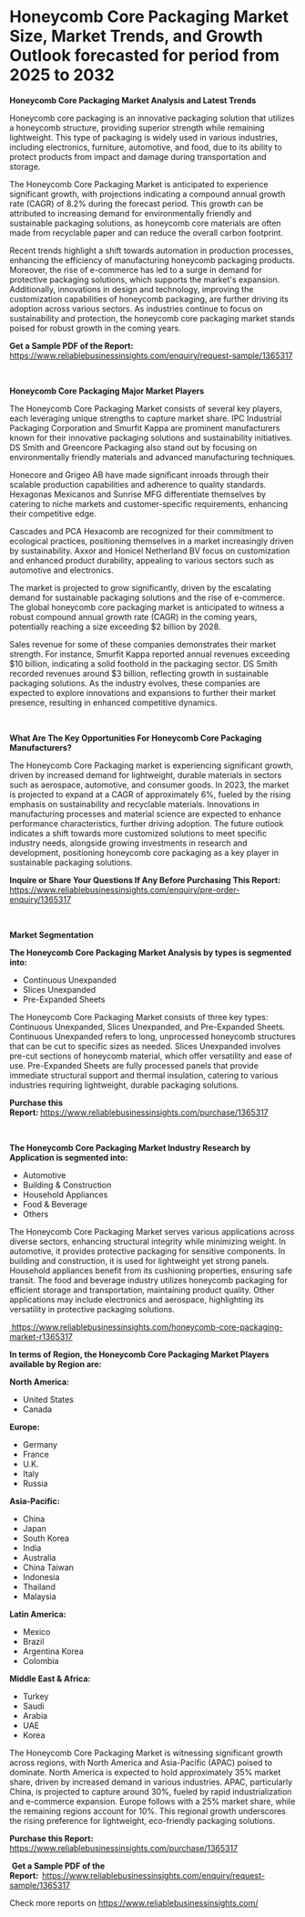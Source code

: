 <p><h1>Honeycomb Core Packaging Market Size, Market Trends, and Growth Outlook forecasted for period from 2025 to 2032</h1></p><p><strong>Honeycomb Core Packaging Market Analysis and Latest Trends</strong></p>
<p><p>Honeycomb core packaging is an innovative packaging solution that utilizes a honeycomb structure, providing superior strength while remaining lightweight. This type of packaging is widely used in various industries, including electronics, furniture, automotive, and food, due to its ability to protect products from impact and damage during transportation and storage.</p><p>The Honeycomb Core Packaging Market is anticipated to experience significant growth, with projections indicating a compound annual growth rate (CAGR) of 8.2% during the forecast period. This growth can be attributed to increasing demand for environmentally friendly and sustainable packaging solutions, as honeycomb core materials are often made from recyclable paper and can reduce the overall carbon footprint.</p><p>Recent trends highlight a shift towards automation in production processes, enhancing the efficiency of manufacturing honeycomb packaging products. Moreover, the rise of e-commerce has led to a surge in demand for protective packaging solutions, which supports the market's expansion. Additionally, innovations in design and technology, improving the customization capabilities of honeycomb packaging, are further driving its adoption across various sectors. As industries continue to focus on sustainability and protection, the honeycomb core packaging market stands poised for robust growth in the coming years.</p></p>
<p><strong>Get a Sample PDF of the Report:&nbsp;</strong> <a href="https://www.reliablebusinessinsights.com/enquiry/request-sample/1365317?utm_campaign=2662&utm_medium=2&utm_source=Github&utm_content=ia&utm_term=22032025&utm_id=honeycomb-core-packaging">https://www.reliablebusinessinsights.com/enquiry/request-sample/1365317</a></p>
<p>&nbsp;</p>
<p><strong>Honeycomb Core Packaging Major Market Players</strong></p>
<p><p>The Honeycomb Core Packaging Market consists of several key players, each leveraging unique strengths to capture market share. IPC Industrial Packaging Corporation and Smurfit Kappa are prominent manufacturers known for their innovative packaging solutions and sustainability initiatives. DS Smith and Greencore Packaging also stand out by focusing on environmentally friendly materials and advanced manufacturing techniques.</p><p>Honecore and Grigeo AB have made significant inroads through their scalable production capabilities and adherence to quality standards. Hexagonas Mexicanos and Sunrise MFG differentiate themselves by catering to niche markets and customer-specific requirements, enhancing their competitive edge.</p><p>Cascades and PCA Hexacomb are recognized for their commitment to ecological practices, positioning themselves in a market increasingly driven by sustainability. Axxor and Honicel Netherland BV focus on customization and enhanced product durability, appealing to various sectors such as automotive and electronics.</p><p>The market is projected to grow significantly, driven by the escalating demand for sustainable packaging solutions and the rise of e-commerce. The global honeycomb core packaging market is anticipated to witness a robust compound annual growth rate (CAGR) in the coming years, potentially reaching a size exceeding $2 billion by 2028.</p><p>Sales revenue for some of these companies demonstrates their market strength. For instance, Smurfit Kappa reported annual revenues exceeding $10 billion, indicating a solid foothold in the packaging sector. DS Smith recorded revenues around $3 billion, reflecting growth in sustainable packaging solutions. As the industry evolves, these companies are expected to explore innovations and expansions to further their market presence, resulting in enhanced competitive dynamics.</p></p>
<p>&nbsp;</p>
<p><strong>What Are The Key Opportunities For Honeycomb Core Packaging Manufacturers?</strong></p>
<p><p>The Honeycomb Core Packaging market is experiencing significant growth, driven by increased demand for lightweight, durable materials in sectors such as aerospace, automotive, and consumer goods. In 2023, the market is projected to expand at a CAGR of approximately 6%, fueled by the rising emphasis on sustainability and recyclable materials. Innovations in manufacturing processes and material science are expected to enhance performance characteristics, further driving adoption. The future outlook indicates a shift towards more customized solutions to meet specific industry needs, alongside growing investments in research and development, positioning honeycomb core packaging as a key player in sustainable packaging solutions.</p></p>
<p><strong>Inquire or Share Your Questions If Any Before Purchasing This Report:</strong> <a href="https://www.reliablebusinessinsights.com/enquiry/pre-order-enquiry/1365317?utm_campaign=2662&utm_medium=2&utm_source=Github&utm_content=ia&utm_term=22032025&utm_id=honeycomb-core-packaging">https://www.reliablebusinessinsights.com/enquiry/pre-order-enquiry/1365317</a></p>
<p>&nbsp;</p>
<p><strong>Market Segmentation</strong></p>
<p><strong>The Honeycomb Core Packaging Market Analysis by types is segmented into:</strong></p>
<p><ul><li>Continuous Unexpanded</li><li>Slices Unexpanded</li><li>Pre-Expanded Sheets</li></ul></p>
<p><p>The Honeycomb Core Packaging Market consists of three key types: Continuous Unexpanded, Slices Unexpanded, and Pre-Expanded Sheets. Continuous Unexpanded refers to long, unprocessed honeycomb structures that can be cut to specific sizes as needed. Slices Unexpanded involves pre-cut sections of honeycomb material, which offer versatility and ease of use. Pre-Expanded Sheets are fully processed panels that provide immediate structural support and thermal insulation, catering to various industries requiring lightweight, durable packaging solutions.</p></p>
<p><strong>Purchase this Report:&nbsp;</strong><a href="https://www.reliablebusinessinsights.com/purchase/1365317?utm_campaign=2662&utm_medium=2&utm_source=Github&utm_content=ia&utm_term=22032025&utm_id=honeycomb-core-packaging">https://www.reliablebusinessinsights.com/purchase/1365317</a></p>
<p>&nbsp;</p>
<p><strong>The Honeycomb Core Packaging Market Industry Research by Application is segmented into:</strong></p>
<p><ul><li>Automotive</li><li>Building & Construction</li><li>Household Appliances</li><li>Food & Beverage</li><li>Others</li></ul></p>
<p><p>The Honeycomb Core Packaging Market serves various applications across diverse sectors, enhancing structural integrity while minimizing weight. In automotive, it provides protective packaging for sensitive components. In building and construction, it is used for lightweight yet strong panels. Household appliances benefit from its cushioning properties, ensuring safe transit. The food and beverage industry utilizes honeycomb packaging for efficient storage and transportation, maintaining product quality. Other applications may include electronics and aerospace, highlighting its versatility in protective packaging solutions.</p></p>
<p><a href="https://www.reliablebusinessinsights.com/honeycomb-core-packaging-market-r1365317?utm_campaign=2662&utm_medium=2&utm_source=Github&utm_content=ia&utm_term=22032025&utm_id=honeycomb-core-packaging">&nbsp;https://www.reliablebusinessinsights.com/honeycomb-core-packaging-market-r1365317</a></p>
<p><strong>In terms of Region, the Honeycomb Core Packaging Market Players available by Region are:</strong></p>
<p>
    <p> <strong> North America: </strong>
        <ul>
            <li>United States</li>
            <li>Canada</li>
        </ul>
        </p> 
    <p> <strong> Europe: </strong>
        <ul>
            <li>Germany</li>
            <li>France</li>
            <li>U.K.</li>
            <li>Italy</li>
            <li>Russia</li>
        </ul>
        </p> 
    <p> <strong> Asia-Pacific: </strong>
        <ul>
            <li>China</li>
            <li>Japan</li>
            <li>South Korea</li>
            <li>India</li>
            <li>Australia</li>
            <li>China Taiwan</li>
            <li>Indonesia</li>
            <li>Thailand</li>
            <li>Malaysia</li>
        </ul>
        </p> 
    <p> <strong> Latin America: </strong>
        <ul>
            <li>Mexico</li>
            <li>Brazil</li>
            <li>Argentina Korea</li>
            <li>Colombia</li>
        </ul>
        </p> 
    <p> <strong> Middle East & Africa: </strong>
        <ul>
            <li>Turkey</li>
            <li>Saudi</li>
            <li>Arabia</li>
            <li>UAE</li>
            <li>Korea</li>
        </ul>
    </p>
    </p>
<p><p>The Honeycomb Core Packaging Market is witnessing significant growth across regions, with North America and Asia-Pacific (APAC) poised to dominate. North America is expected to hold approximately 35% market share, driven by increased demand in various industries. APAC, particularly China, is projected to capture around 30%, fueled by rapid industrialization and e-commerce expansion. Europe follows with a 25% market share, while the remaining regions account for 10%. This regional growth underscores the rising preference for lightweight, eco-friendly packaging solutions.</p></p>
<p><strong>Purchase this Report: </strong><a href="https://www.reliablebusinessinsights.com/purchase/1365317?utm_campaign=2662&utm_medium=2&utm_source=Github&utm_content=ia&utm_term=22032025&utm_id=honeycomb-core-packaging">https://www.reliablebusinessinsights.com/purchase/1365317</a></p>
<p>&nbsp;<strong>Get a Sample PDF of the Report:&nbsp;&nbsp;</strong><a href="https://www.reliablebusinessinsights.com/enquiry/request-sample/1365317?utm_campaign=2662&utm_medium=2&utm_source=Github&utm_content=ia&utm_term=22032025&utm_id=honeycomb-core-packaging">https://www.reliablebusinessinsights.com/enquiry/request-sample/1365317</a></p>
<p><strong></strong></p>
<p>Check more reports on <a href="https://www.reliablebusinessinsights.com/?utm_campaign=2662&utm_medium=2&utm_source=Github&utm_content=ia&utm_term=22032025&utm_id=honeycomb-core-packaging">https://www.reliablebusinessinsights.com/</a></p>